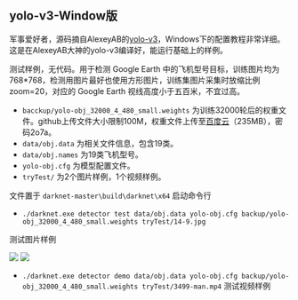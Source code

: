 ## yolo-v3-Window版
军事爱好者，源码摘自AlexeyAB的[yolo-v3](https://github.com/AlexeyAB/darknet)，Windows下的配置教程非常详细。这是在AlexeyAB大神的yolo-v3编译好，能运行基础上的样例。

测试样例，无代码。用于检测 Google Earth 中的飞机型号目标，训练图片均为 768*768，检测用图片最好也使用方形图片，训练集图片采集时放缩比例zoom=20，对应的 Google Earth 视线高度小于五百米，不宜过高。

* `bacckup/yolo-obj_32000_4_480_small.weights` 为训练32000轮后的权重文件。github上传文件大小限制100M，权重文件上传至[百度云](https://pan.baidu.com/s/1pdX9aof1MiosYxjx2SPjjA)（235MB），密码2o7a。
* `data/obj.data` 为相关文件信息，包含19类。
* `data/obj.names` 为19类飞机型号。
* `yolo-obj.cfg` 为模型配置文件。
* `tryTest/` 为2个图片样例，1个视频样例。

文件置于 `darknet-master\build\darknet\x64` 启动命令行

* `./darknet.exe detector test data/obj.data yolo-obj.cfg backup/yolo-obj_32000_4_480_small.weights tryTest/14-9.jpg` 

测试图片样例

![](https://i.imgur.com/JGmdQp5.png)
![](https://i.imgur.com/Wl4snx7.png)
* `./darknet.exe detector demo data/obj.data yolo-obj.cfg backup/yolo-obj_32000_4_480_small.weights tryTest/3499-man.mp4` 测试视频样例
